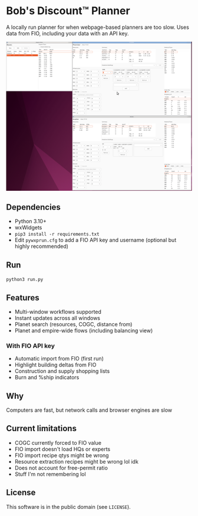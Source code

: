 # Bob's Discount™ Planner

A locally run planner for when webpage-based planners are too slow.
Uses data from FIO, including your data with an API key.

![example](resources/example.gif)

## Dependencies
* Python 3.10+
* wxWidgets
* `pip3 install -r requirements.txt`
* Edit `pywxprun.cfg` to add a FIO API key and username (optional but
  highly recommended)

## Run
`python3 run.py`

## Features
* Multi-window workflows supported
* Instant updates across all windows
* Planet search (resources, COGC, distance from)
* Planet and empire-wide flows (including balancing view)

### With FIO API key
* Automatic import from FIO (first run)
* Highlight building deltas from FIO
* Construction and supply shopping lists
* Burn and %ship indicators

## Why
Computers are fast, but network calls and browser engines are slow

## Current limitations
* COGC currently forced to FIO value
* FIO import doesn't load HQs or experts
* FIO import recipe qtys might be wrong
* Resource extraction recipes might be wrong lol idk
* Does not account for free-permit ratio
* Stuff I'm not remembering lol

## License
This software is in the public domain (see `LICENSE`).